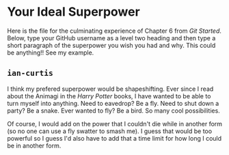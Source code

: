 # Your Ideal Superpower

Here is the file for the culminating experience of Chapter 6 from *Git Started*. Below, type your GitHub username as a level two heading and then type a short paragraph of the superpower you wish you had and why. This could be anything!! See my example.

## `ian-curtis`

I think my prefered superpower would be shapeshifting. Ever since I read about the Animagi in the *Harry Potter* books, I have wanted to be able to turn myself into anything. Need to eavedrop? Be a fly. Need to shut down a party? Be a snake. Ever wanted to fly? Be a bird. So many cool possibilities.

Of course, I would add on the power that I couldn't die while in another form (so no one can use a fly swatter to smash me). I guess that would be too powerful so I guess I'd also have to add that a time limit for how long I could be in another form.